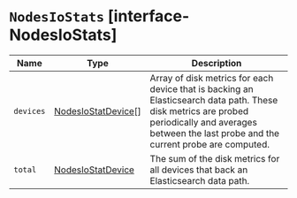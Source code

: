 # `NodesIoStats` [interface-NodesIoStats]

| Name | Type | Description |
| - | - | - |
| `devices` | [NodesIoStatDevice](./NodesIoStatDevice.md)[] | Array of disk metrics for each device that is backing an Elasticsearch data path. These disk metrics are probed periodically and averages between the last probe and the current probe are computed. |
| `total` | [NodesIoStatDevice](./NodesIoStatDevice.md) | The sum of the disk metrics for all devices that back an Elasticsearch data path. |
